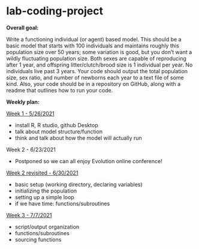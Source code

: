 # lab-coding-project
**Overall goal:** 

Write a functioning individual (or agent) based model. This should be a basic model that starts with 100 individuals and maintains roughly this population size over 50 years; some variation is good, but you don’t want a wildly fluctuating population size. Both sexes are capable of reproducing after 1 year, and offspring litter/clutch/brood size is 1 individual per year. No individuals live past 3 years. Your code should output the total population size, sex ratio, and number of newborns each year to a text file of some kind. Also, your code should be in a repository on GitHub, along with a readme that outlines how to run your code.

**Weekly plan:**

[Week 1 - 5/26/2021](https://docs.google.com/document/d/1MpcguxjFwT5Bv7KckISZbuC1DRJfWuMV7lNdbCchxSs/edit "Week 1")
- install R, R studio, github Desktop
- talk about model structure/function
- think and talk about how the model will actually run

Week 2 - 6/23/2021
- Postponed so we can all enjoy Evolution online conference!

[Week 2 revisited - 6/30/2021](https://docs.google.com/document/d/1JTtMAVYZojaqNjwhNQpmcCGWf6fK2IFJC3Kc67tRgJo/edit "Week 2")
- basic setup (working directory, declaring variables)
- initializing the population
- setting up a simple loop
- if we have time: functions/subroutines

[Week 3 - 7/7/2021](https://docs.google.com/document/d/1E8AqqE7EAQ_t5E9xP5fODRYYu598BXksI_kAjcDQ6e0/edit "Week 3")
- script/output organization
- functions/subroutines
- sourcing functions
